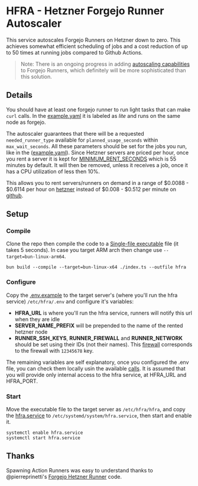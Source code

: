 # HFRA - Hetzner Forgejo Runner Autoscaler

This service autoscales Forgejo Runners on Hetzner down to zero. This achieves somewhat efficient scheduling of jobs and a cost reduction of up to 50 times at running jobs compared to Github Actions.

> Note: There is an ongoing progress in adding [autoscaling capabilities](https://codeberg.org/forgejo/discussions/issues/241) to Forgejo Runners, which definitely will be more sophisticated than this solution.

## Details

You should have at least one forgejo runner to run light tasks that can make `curl` calls. In the [example.yaml](./examples/test-runner.yaml) it is labeled as *lite* and runs on the same node as forgejo.

The autoscaler guarantees that there will be a requested `needed_runner_type` available for `planned_usage_seconds` within `max_wait_seconds`. All these parameters should be set for the jobs you run, like in the ([example.yaml](./examples/test-runner.yaml)). Since Hetzner servers are priced per hour, once you rent a server it is kept for [MINIMUM_RENT_SECONDS](/.env.example) which is 55 minutes by default. It will then be removed, unless it receives a job, once it has a CPU utilization of less then 10%.

This allows you to rent servers/runners on demand in a range of $0.0088 - $0.6114 per hour on [hetzner](https://www.hetzner.com/cloud/) instead of $0.008 - $0.512 per minute on [github](https://docs.github.com/en/billing/managing-billing-for-your-products/managing-billing-for-github-actions/about-billing-for-github-actions#per-minute-rates-for-x64-powered-larger-runners).

## Setup

### Compile

Clone the repo then compile the code to a [Single-file executable](https://bun.sh/docs/bundler/executables) file (it takes 5 seconds). In case you target ARM arch then change use `--target=bun-linux-arm64`.

```
bun build --compile --target=bun-linux-x64 ./index.ts --outfile hfra
```

### Configure

Copy the [.env.example](.env.example) to the target server's (where you'll run the hfra service) `/etc/hfra/.env` and configure it's variables:

- **HFRA_URL** is where you'll run the hfra service, runners will notify this url when they are idle
- **SERVER_NAME_PREFIX** will be prepended to the name of the rented hetzner node
- **RUNNER_SSH_KEYS**, **RUNNER_FIREWALL** and **RUNNER_NETWORK** should be set using their IDs (not their names). This [firewall](https://console.hetzner.cloud/projects/1212121/firewalls/12345678/rules) corresponds to the firewall with `12345678` key.

The remaining variables are self explanatory, once you configured the .env file, you can check them locally usin the available [calls](./examples/calls.md). It is assumed that you will provide only internal access to the hfra service, at HFRA_URL and HFRA_PORT.

### Start

Move the executable file to the target server as `/etc/hfra/hfra`, and copy the [hfra.service](hfra.service) to `/etc/systemd/system/hfra.service`, then start and enable it.

```
systemctl enable hfra.service
systemctl start hfra.service
```

## Thanks

Spawning Action Runners was easy to understand thanks to @pierreprinetti's [Forgejo Hetzner Runner](https://codeberg.org/pierreprinetti/forgejo-hetzner-runner) code.
